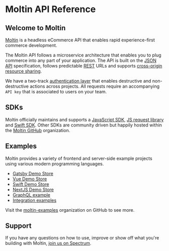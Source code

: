 # Moltin API Reference

## Welcome to Moltin

[Moltin](https://moltin.com) is a headless eCommerce API that enables rapid experience-first commerce development.

The Moltin API follows a microservice architecture that enables you to plug commerce into any part of your application. The API is built on the [JSON API](http://jsonapi.org/) specification, follows predictable [REST](https://en.wikipedia.org/wiki/Representational_state_transfer) URLs and supports [cross-origin resource sharing](https://en.wikipedia.org/wiki/Cross-origin_resource_sharing).

We have a two-track [authentication layer](basics/authentication/) that enables destructive and non-destructive actions across projects. All requests require an accompanying `API key` that is associated to users on your team.

## SDKs

Moltin officially maintains and supports a [JavaScript SDK](https://github.com/moltin/js-sdk), [JS request library](https://github.com/moltin/moltin-request) and [Swift SDK](https://github.com/moltin/ios-sdk). Other SDKs are community driven but happily hosted within the [Moltin GitHub](https://github.com/moltin) organization.

## Examples

Moltin provides a variety of frontend and server-side example projects using various modern programming languages.

* [Gatsby Demo Store](https://github.com/moltin/gatsby-demo-store)
* [Vue Demo Store](https://github.com/moltin-examples/vue-demo-store)
* [Swift Demo Store](https://github.com/moltin-examples/swift-demo-app)
* [NextJS Demo Store](https://github.com/moltin-examples/nextjs-demo-store)
* [GraphQL example](https://github.com/moltin/graphql)
* [Integration examples](https://github.com/moltin/integration-examples)

Visit the [moltin-examples](https://github.com/moltin-examples) organization on GitHub to see more.

## Support

If you have any questions on how to use, improve or show off what you're building with Moltin, [join us on Spectrum](https://spectrum.chat/moltin).

